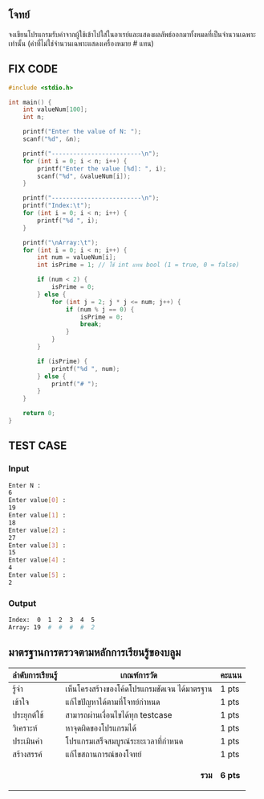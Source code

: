 ## โจทย์
จงเขียนโปรแกรมรับค่าจากผู้ใช้เข้าไปใส่ในอาเรย์และแสดงผลลัพธ์ออกมาทั้งหมดที่เป็นจำนวนเฉพาะเท่านั้น (ค่าที่ไม่ใช่จำนวนเฉพาะแสดงเครื่องหมาย # แทน)

## FIX CODE
```c++
#include <stdio.h>

int main() {
    int valueNum[100];
    int n;

    printf("Enter the value of N: ");
    scanf("%d", &n);

    printf("-------------------------\n");
    for (int i = 0; i < n; i++) {
        printf("Enter the value [%d]: ", i);
        scanf("%d", &valueNum[i]);
    }

    printf("-------------------------\n");
    printf("Index:\t");
    for (int i = 0; i < n; i++) {
        printf("%d ", i);
    }

    printf("\nArray:\t");
    for (int i = 0; i < n; i++) {
        int num = valueNum[i];
        int isPrime = 1; // ใช้ int แทน bool (1 = true, 0 = false)

        if (num < 2) {
            isPrime = 0;
        } else {
            for (int j = 2; j * j <= num; j++) {
                if (num % j == 0) {
                    isPrime = 0;
                    break;
                }
            }
        }

        if (isPrime) {
            printf("%d ", num);
        } else {
            printf("# ");
        }
    }

    return 0;
}
```

## TEST CASE
### Input
```bash
Enter N :
6
Enter value[0] :
19
Enter value[1] :
18
Enter value[2] :
27
Enter value[3] :
15
Enter value[4] :
4
Enter value[5] :
2
```
### Output
```bash
Index:  0  1  2  3  4  5
Array: 19  #  #  #  #  2
```

## มาตรฐานการตรวจตามหลักการเรียนรู้ของบลูม
| ลำดับการเรียนรู้ | เกณฑ์การวัด | คะแนน |
| -------- | -------- | -------- |
| รู้จำ | เห็นโครงสร้างของโค้ดโปรแกรมชัดเจน ได้มาตรฐาน | 1 pts |
| เข้าใจ | แก้ไขปัญหาได้ตามที่โจทย์กำหนด | 1 pts |
| ประยุกต์ใช้ | สามารถผ่านเงื่อนไขได้ทุก testcase | 1 pts |
| วิเคราะห์ | หาจุดผิดของโปรแกรมได้ | 1 pts |
| ประเมินค่า | โปรแกรมเสร็จสมบูรณ์ระยะเวลาที่กำหนด | 1 pts |
| สร้างสรรค์ | แก้ไขสถานการณ์ของโจทย์ | 1 pts |
||<p style='text-align: right !important;'>**รวม**</p>|**6 pts**|
